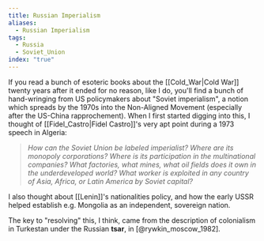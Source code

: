 ```yaml
---
title: Russian Imperialism
aliases:
  - Russian Imperialism
tags:
  - Russia
  - Soviet_Union
index: "true"
---
```

If you read a bunch of esoteric books about the [[Cold_War|Cold War]] twenty years after it ended for no reason, like I do, you'll find a bunch of hand-wringing from US policymakers about "Soviet imperialism", a notion which spreads by the 1970s into the Non-Aligned Movement (especially after the US-China rapprochement). When I first started digging into this, I thought of [[Fidel_Castro|Fidel Castro]]'s very apt point during a 1973 speech in Algeria:

> *How can the Soviet Union be labeled imperialist? Where are its monopoly corporations? Where is its participation in the multinational companies? What factories, what mines, what oil fields does it own in the underdeveloped world? What worker is exploited in any country of Asia, Africa, or Latin America by Soviet capital?*

I also thought about [[Lenin]]'s nationalities policy, and how the early USSR helped establish e.g. Mongolia as an independent, sovereign nation.

The key to "resolving" this, I think, came from the description of colonialism in Turkestan under the Russian **tsar**, in [@rywkin_moscow_1982].




